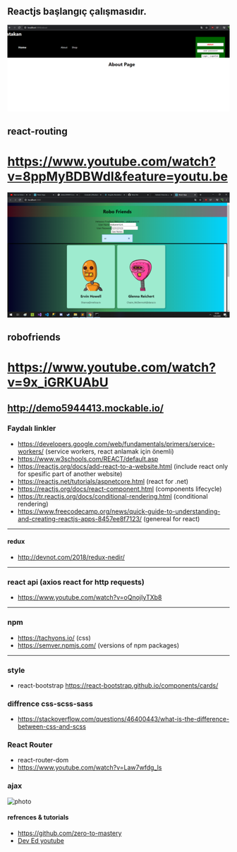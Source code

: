 
## Reactjs başlangıç çalışmasıdır. 



![router](https://github.com/atakanertrk/reactjs-basic-template/blob/master/Ads%C4%B1z2.png)

## react-routing

# https://www.youtube.com/watch?v=8ppMyBDBWdI&feature=youtu.be

![photo](https://github.com/atakanertrk/reactjs-basic-template/blob/master/Ads%C4%B1z.png)

## robofriends

# https://www.youtube.com/watch?v=9x_iGRKUAbU

## http://demo5944413.mockable.io/

### Faydalı linkler
* https://developers.google.com/web/fundamentals/primers/service-workers/ (service workers, react anlamak için önemli)
* https://www.w3schools.com/REACT/default.asp
* https://reactjs.org/docs/add-react-to-a-website.html (include react only for spesific part of another website)
* https://reactjs.net/tutorials/aspnetcore.html (react for .net)
* https://reactjs.org/docs/react-component.html (components lifecycle)
* https://tr.reactjs.org/docs/conditional-rendering.html (conditional rendering)
* https://www.freecodecamp.org/news/quick-guide-to-understanding-and-creating-reactjs-apps-8457ee8f7123/ (genereal for react)
***
#### redux
* http://devnot.com/2018/redux-nedir/
***
### react api (axios react for http requests)
* https://www.youtube.com/watch?v=oQnojIyTXb8
***
### npm
* https://tachyons.io/ (css)
* https://semver.npmjs.com/  (versions of npm packages)
***
### style
* react-bootstrap https://react-bootstrap.github.io/components/cards/
### diffrence css-scss-sass
* https://stackoverflow.com/questions/46400443/what-is-the-difference-between-css-and-scss
### React Router
* react-router-dom
* https://www.youtube.com/watch?v=Law7wfdg_ls

### ajax

![photo](https://robohash.org/3?200x200)

#### refrences & tutorials
* https://github.com/zero-to-mastery
* [Dev Ed youtube](https://www.youtube.com/watch?v=Law7wfdg_ls)
